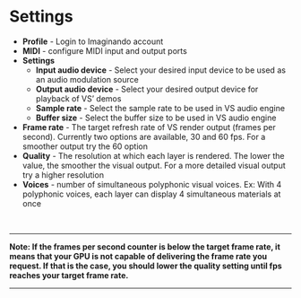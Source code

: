 # Settings

- **Profile** - Login to Imaginando account
- **MIDI** - configure MIDI input and output ports
- **Settings**
    - **Input audio device** - Select your desired input device to be used as an audio modulation source
    - **Output audio device** - Select your desired output device for playback of VS’ demos
    - **Sample rate** - Select the sample rate to be used in VS audio engine
    - **Buffer size** - Select the buffer size to be used in VS audio engine
- **Frame rate** - The target refresh rate of VS render output (frames per second). Currently two options are available, 30 and 60 fps. For a smoother output try the 60 option
- **Quality** - The resolution at which each layer is rendered. The lower the value, the smoother the visual output. For a more detailed visual output try a higher resolution
- **Voices** - number of simultaneous polyphonic visual voices. Ex: With 4 polyphonic voices, each layer can display 4 simultaneous materials at once

<br/>

***
**Note: If the frames per second counter is below the target frame rate, it means that your GPU is not capable of delivering the frame rate you request. If that is the case, you should lower the quality setting until fps reaches your target frame rate.**
***
